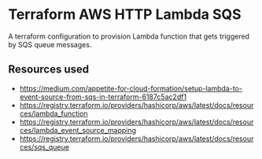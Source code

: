 # Terraform AWS HTTP Lambda SQS
A terraform configuration to provision Lambda function that gets triggered by SQS queue messages.

## Resources used

 - https://medium.com/appetite-for-cloud-formation/setup-lambda-to-event-source-from-sqs-in-terraform-6187c5ac2df1
 - https://registry.terraform.io/providers/hashicorp/aws/latest/docs/resources/lambda_function
 - https://registry.terraform.io/providers/hashicorp/aws/latest/docs/resources/lambda_event_source_mapping
 - https://registry.terraform.io/providers/hashicorp/aws/latest/docs/resources/sqs_queue